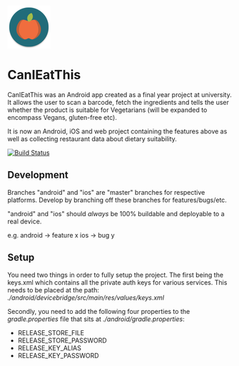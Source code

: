 ![](/other/logo.png?raw=true)
# CanIEatThis
CanIEatThis was an Android app created as a final year project at university. It allows the user to scan a barcode, fetch the ingredients and tells the user whether the product is suitable for Vegetarians (will be expanded to encompass Vegans, gluten-free etc).

It is now an Android, iOS and web project containing the features above as well as collecting restaurant data about dietary suitability.

[![Build Status](http://217.67.52.70:8080/buildStatus/icon?job=CanIEatThis)](http://217.67.52.70:8080/job/CanIEatThis/)

## Development

Branches "android" and "ios" are "master" branches for respective platforms. Develop by branching off these branches for features/bugs/etc.

"android" and "ios" should *always* be 100% buildable and deployable to a real device.

e.g. 
android -> feature x
ios -> bug y

## Setup
You need two things in order to fully setup the project. The first being the keys.xml which contains all the private auth keys for various services.
This needs to be placed at the path: _./android/devicebridge/src/main/res/values/keys.xml_

Secondly, you need to add the following four properties to the _gradle.properties_ file that sits at _./android/gradle.properties_:
- RELEASE_STORE_FILE
- RELEASE_STORE_PASSWORD
- RELEASE_KEY_ALIAS
- RELEASE_KEY_PASSWORD
